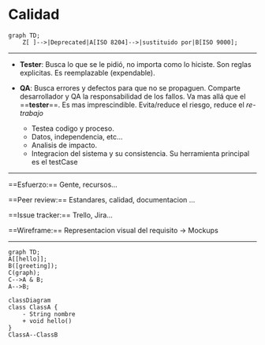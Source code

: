 # Calidad
```mermaid
graph TD;
	Z[ ]-->|Deprecated|A[ISO 8204]-->|sustituido por|B[ISO 9000];
```

---

- **Tester**: Busca lo que se le pidió, no importa como lo hiciste. Son reglas explicitas. Es reemplazable (expendable).

- **QA**: Busca errores y defectos para que no se propaguen. Comparte desarrollador y QA la responsabilidad de los fallos. Va mas allá que el ==**tester**==. Es mas imprescindible. Evita/reduce el riesgo, reduce el *re-trabajo*
	- Testea codigo y proceso.
	- Datos, independencia, etc...
	- Analisis de impacto.
	- Integracion del sistema y su consistencia.
  Su herramienta principal es el testCase
	
---

==Esfuerzo:== Gente, recursos...

==Peer review:== Estandares, calidad, documentacion ...

==Issue tracker:== Trello, Jira...

==Wireframe:== Representacion visual del requisito -> Mockups

---

```mermaid 
graph TD;
A[[hello]];
B([greeting]);
C(graph);
C-->A & B;
A-->B;

```
```mermaid
classDiagram
class ClassA {
	- String nombre
	+ void hello()
}
ClassA--ClassB

```
